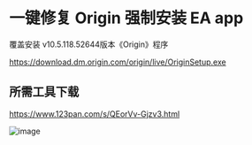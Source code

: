 # 一键修复 Origin 强制安装 EA app

覆盖安装 v10.5.118.52644版本《Origin》程序

https://download.dm.origin.com/origin/live/OriginSetup.exe

## 所需工具下载

https://www.123pan.com/s/QEorVv-Gjzv3.html

![image](https://user-images.githubusercontent.com/28080853/225519172-16bbd465-a8aa-4d35-a518-9ee2c2087a6d.png)
